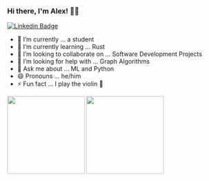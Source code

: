 ### Hi there, I'm Alex! 👋🏼 
[![Linkedin Badge](https://img.shields.io/badge/-LinkedIn-0e76a8?style=for-the-badge&logo=Linkedin&logoColor=white)](https://www.linkedin.com/in/alexlavaee/)

- 🔭 I’m currently ... a student 
- 🌱 I’m currently learning ... Rust
- 👯 I’m looking to collaborate on ... Software Development Projects
- 🤔 I’m looking for help with ... Graph Algorithms
- 💬 Ask me about ... ML and Python
- 😄 Pronouns ... he/him
- ⚡ Fun fact ... I play the violin 🎻

<p>
<img align="left" height="180em" src="https://github-readme-stats.lavaman131.vercel.app/api?username=lavaman131&show_icons=true&theme=radical&hide_border=true&&count_private=true&include_all_commits=true" align="center"/>
<img align="center" height="180em" src="https://github-readme-stats.lavaman131.vercel.app/api/top-langs/?username=lavaman131&show_icons=true&theme=radical&hide_border=true&layout=compact&langs_count=8&hide=jupyter%20notebook" align="center"/>
</p>

<!--
**lavaman131/lavaman131** is a ✨ _special_ ✨ repository because its `README.md` (this file) appears on your GitHub profile.
